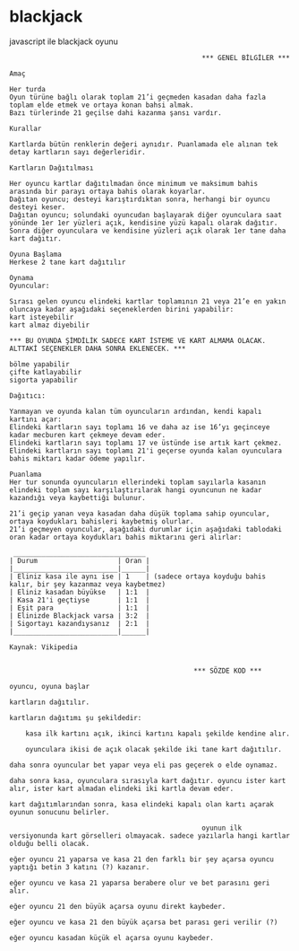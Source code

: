 # blackjack
javascript ile blackjack oyunu

                                                    *** GENEL BİLGİLER ***

    Amaç

    Her turda
    Oyun türüne bağlı olarak toplam 21’i geçmeden kasadan daha fazla toplam elde etmek ve ortaya konan bahsi almak. 
    Bazı türlerinde 21 geçilse dahi kazanma şansı vardır.

    Kurallar

    Kartlarda bütün renklerin değeri aynıdır. Puanlamada ele alınan tek detay kartların sayı değerleridir.

    Kartların Dağıtılması

    Her oyuncu kartlar dağıtılmadan önce minimum ve maksimum bahis arasında bir parayı ortaya bahis olarak koyarlar.
    Dağıtan oyuncu; desteyi karıştırdıktan sonra, herhangi bir oyuncu desteyi keser.
    Dağıtan oyuncu; solundaki oyuncudan başlayarak diğer oyunculara saat yönünde 1er 1er yüzleri açık, kendisine yüzü kapalı olarak dağıtır.
    Sonra diğer oyunculara ve kendisine yüzleri açık olarak 1er tane daha kart dağıtır.

    Oyuna Başlama
    Herkese 2 tane kart dağıtılır

    Oynama
    Oyuncular:

    Sırası gelen oyuncu elindeki kartlar toplamının 21 veya 21’e en yakın oluncaya kadar aşağıdaki seçeneklerden birini yapabilir:
    kart isteyebilir
    kart almaz diyebilir

    *** BU OYUNDA ŞİMDİLİK SADECE KART İSTEME VE KART ALMAMA OLACAK. ALTTAKİ SEÇENEKLER DAHA SONRA EKLENECEK. ***

    bölme yapabilir
    çifte katlayabilir
    sigorta yapabilir
    
    Dağıtıcı:

    Yanmayan ve oyunda kalan tüm oyuncuların ardından, kendi kapalı kartını açar:
    Elindeki kartların sayı toplamı 16 ve daha az ise 16’yı geçinceye kadar mecburen kart çekmeye devam eder.
    Elindeki kartların sayı toplamı 17 ve üstünde ise artık kart çekmez.
    Elindeki kartların sayı toplamı 21'i geçerse oyunda kalan oyunculara bahis miktarı kadar ödeme yapılır.

    Puanlama
    Her tur sonunda oyuncuların ellerindeki toplam sayılarla kasanın elindeki toplam sayı karşılaştırılarak hangi oyuncunun ne kadar kazandığı veya kaybettiği bulunur.

    21’i geçip yanan veya kasadan daha düşük toplama sahip oyuncular, ortaya koydukları bahisleri kaybetmiş olurlar.
    21’i geçmeyen oyuncular, aşağıdaki durumlar için aşağıdaki tablodaki oran kadar ortaya koydukları bahis miktarını geri alırlar:

     _________________________________
    | Durum                    | Oran |
    |__________________________|______|
    | Eliniz kasa ile aynı ise | 1    | (sadece ortaya koyduğu bahis kalır, bir şey kazanmaz veya kaybetmez)
    | Eliniz kasadan büyükse   | 1:1  |
    | Kasa 21'i geçtiyse       | 1:1  |
    | Eşit para                | 1:1  |
    | Elinizde Blackjack varsa | 3:2  |
    | Sigortayı kazandıysanız  | 2:1  |
    |__________________________|______|

    Kaynak: Vikipedia


                                                  *** SÖZDE KOD ***
    
    oyuncu, oyuna başlar

    kartların dağıtılır.

    kartların dağıtımı şu şekildedir:
    
        kasa ilk kartını açık, ikinci kartını kapalı şekilde kendine alır.

        oyunculara ikisi de açık olacak şekilde iki tane kart dağıtılır.
    
    daha sonra oyuncular bet yapar veya eli pas geçerek o elde oynamaz.

    daha sonra kasa, oyunculara sırasıyla kart dağıtır. oyuncu ister kart alır, ister kart almadan elindeki iki kartla devam eder.
    
    kart dağıtımlarından sonra, kasa elindeki kapalı olan kartı açarak oyunun sonucunu belirler.

                                                    oyunun ilk versiyonunda kart görselleri olmayacak. sadece yazılarla hangi kartlar olduğu belli olacak.

    eğer oyuncu 21 yaparsa ve kasa 21 den farklı bir şey açarsa oyuncu yaptığı betin 3 katını (?) kazanır.

    eğer oyuncu ve kasa 21 yaparsa berabere olur ve bet parasını geri alır.

    eğer oyuncu 21 den büyük açarsa oyunu direkt kaybeder.

    eğer oyuncu ve kasa 21 den büyük açarsa bet parası geri verilir (?)

    eğer oyuncu kasadan küçük el açarsa oyunu kaybeder.

